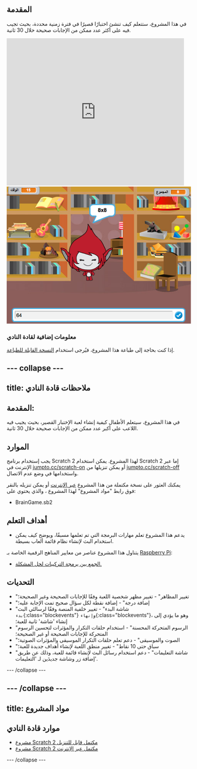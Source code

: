 ## المقدمة

في هذا المشروع، ستتعلم كيف تنشئ اختبارًا قصيرًا في فترة زمنية محددة، بحيث تجيب فيه على أكثر عدد ممكن من الإجابات صحيحة خلال 30 ثانية.

<div class="scratch-preview">
  <iframe allowtransparency="true" width="485" height="402" src="https://scratch.mit.edu/projects/embed/42225768/?autostart=false" frameborder="0"></iframe>
  <img src="images/brain-final.png">
</div>

### معلومات إضافية لقادة النادي

إذا كنت بحاجة إلى طباعة هذا المشروع، فيُرجى استخدام [النسخة القابلة للطباعة](https://projects.raspberrypi.org/en/projects/brain-game/print).

## \--- collapse \---

## title: ملاحظات قادة النادي

## المقدمة:

في هذا المشروع، سيتعلم الأطفال كيفية إنشاء لعبة الإختبار القصير، بحيث يجيب فيه اللاعب على أكبر عدد ممكن من الإجابات صحيحة خلال 30 ثانية.

## الموارد

يجب إستخدام برنامج Scratch 2 لهذا المشروع. يمكن استخدام Scratch 2 إما عبر الإنترنت في [jumpto.cc/scratch-on](http://jumpto.cc/scratch-on) أو يمكن تنزيلها من [ jumpto.cc/scratch-off ](http://jumpto.cc/scratch-off) واستخدامها في وضع عدم الاتصال.

يمكنك العثور على نسخة مكتملة من هذا المشروع [عبر الإنترنت](http://scratch.mit.edu/projects/42225768/#editor) أو يمكن تنزيله بالنقر فوق رابط "مواد المشروع" لهذا المشروع ، والذي يحتوي على:

* BrainGame.sb2

## أهداف التعلم

* يدعم هذا المشروع تعلم مهارات البرمجة التي تم تعلمها مسبقًا، ويوضح كيف يمكن استخدام البث لإنشاء نظام قائمة ألعاب بسيطة.

يتناول هذا المشروع عناصر من معايير المناهج الرقمية الخاصة بـ [Raspberry Pi](http://rpf.io/curriculum):

* [الجمع بين برمجة التركيبات لحل المشكلة.](https://www.raspberrypi.org/curriculum/programming/builder)

## التحديات

* "تغيير المظاهر" - تغيير مظهر شخصية اللعبة وفقًا للإجابات الصحيحة وغير الصحيحة؛
* "إضافة درجة" - إضافة نقطة لكل سؤال صحيح تمت الإجابة عليه؛
* "شاشة البدء" - تغيير خلفية المنصة وفقًا لرسالتَي البث `بدء`{:class="blockevents"} و`إنهاء`{:class="blockevents"}، وهو ما يؤدي إلى إنشاء 'شاشة' ثانية للعبة؛
* "الرسوم المتحركة المحسنة" - استخدام حلقات التكرار والمؤثرات لتحسين الرسوم المتحركة للإجابات الصحيحة أو غير الصحيحة؛
* "الصوت والموسيقى" - دعم تعلم حلقات التكرار الموسيقى والمؤثرات الصوتية؛
* "سباق حتى 10 نقاط" - تغيير منطق اللعبة لإنشاء أهداف جديدة للعبة؛
* "شاشة التعليمات" - دعم استخدام رسائل البث لإنشاء قائمة للعبة، وذلك عن طريق إضافة زر وشاشة جديدَين لـ 'التعليمات'.

\--- /collapse \---

## \--- /collapse \---

## title: مواد المشروع

## موارد قادة النادي

* [مشروع Scratch 2 مكتمل قابل للتنزيل](resources/BrainGame.sb2)
* [مشروع Scratch 2 مكتمل عبر الإنترنت](http://scratch.mit.edu/projects/42225768/#editor)

\--- /collapse \---